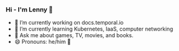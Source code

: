### Hi - I'm Lenny 👋

- 🔭 I’m currently working on docs.temporal.io
- 🌱 I’m currently learning Kubernetes, IaaS, computer networking
- 💬 Ask me about games, TV, movies, and books. 
- 😄 Pronouns: he/him 🌈

